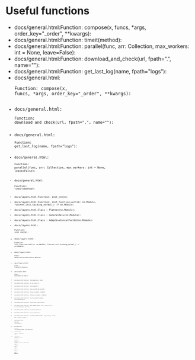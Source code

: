 # Useful functions
- docs/general.html:Function: compose(x, funcs, *args, order_key=&#34;_order&#34;, **kwargs): 
- docs/general.html:Function: timeit(method): 
- docs/general.html:Function: parallel(func, arr: Collection, max_workers: int = None, leave=False): 
- docs/general.html:Function: download_and_check(url, fpath=&#34;.&#34;, name=&#34;&#34;): 
- docs/general.html:Function: get_last_log(name, fpath=&#34;logs&#34;): 
- docs/general.html:<pre><code Class :="python">Function: compose(x, funcs, *args, order_key=&#34;_order&#34;, **kwargs): 
- docs/general.html:<pre><code Class :="python">Function: download_and_check(url, fpath=&#34;.&#34;, name=&#34;&#34;): 
- docs/general.html:<pre><code Class :="python">Function: get_last_log(name, fpath=&#34;logs&#34;): 
- docs/general.html:<pre><code Class :="python">Function: parallel(func, arr: Collection, max_workers: int = None, leave=False): 
- docs/general.html:<pre><code Class :="python">Function: timeit(method): 
- docs/layers.html:Function: init_cnn(m): 
- docs/layers.html:Function: init_Function:ault(m: nn.Module, func=nn.init.kaiming_normal_) -&gt; nn.Module: 
- docs/layers.html:Class : Flatten(nn.Module): 
- docs/layers.html:Class : GeneralRelu(nn.Module): 
- docs/layers.html:Class : AdaptiveConcatPool2d(nn.Module): 
- docs/layers.html:<pre><code Class :="python">Function: init_cnn(m): 
- docs/layers.html:<pre><code Class :="python">Function: init_Function:ault(m: nn.Module, func=nn.init.kaiming_normal_) -&gt; nn.Module: 
- docs/layers.html:<pre><code Class :="python">Class : AdaptiveConcatPool2d(nn.Module): 
- docs/layers.html:<pre><code Class :="python">Class : Flatten(nn.Module): 
- docs/layers.html:<pre><code Class :="python">Class : GeneralRelu(nn.Module): 
- docs/main.html:Function: find_modules(m, cond): 
- docs/main.html:Function: is_lin_layer(l): 
- docs/main.html:Function: clear_memory(): 
- docs/main.html:Function: seed_everything(seed=42): 
- docs/main.html:Function: freeze_to(model, to=None): 
- docs/main.html:Function: unfreeze_to(model, to=None): 
- docs/main.html:Function: count_parameters(model, show_table=False): 
- docs/main.html:Function: total_layer_state(learn): 
- docs/main.html:Function: open_image(fpath, size, convert_to=&#34;&#34;, to_tensor=False, perm=()): 
- docs/main.html:Function: pil_from_tensor(x): 
- docs/main.html:Function: pil_to_tensor(x): 
- docs/main.html:Function: visualize_model(model, inp_size=[1, 3, 64, 64], device=&#34;cuda:0&#34;): 
- docs/main.html:<pre><code Class :="python">Function: clear_memory(): 
- docs/main.html:<pre><code Class :="python">Function: count_parameters(model, show_table=False): 
- docs/main.html:<pre><code Class :="python">Function: find_modules(m, cond): 
- docs/main.html:<pre><code Class :="python">Function: freeze_to(model, to=None): 
- docs/main.html:<pre><code Class :="python">Function: is_lin_layer(l): 
- docs/main.html:<pre><code Class :="python">Function: open_image(fpath, size, convert_to=&#34;&#34;, to_tensor=False, perm=()): 
- docs/main.html:<pre><code Class :="python">Function: pil_from_tensor(x): 
- docs/main.html:<pre><code Class :="python">Function: pil_to_tensor(x): 
- docs/main.html:<pre><code Class :="python">Function: seed_everything(seed=42): 
- docs/main.html:<pre><code Class :="python">Function: total_layer_state(learn): 
- docs/main.html:<pre><code Class :="python">Function: unfreeze_to(model, to=None): 
- docs/main.html:<pre><code Class :="python">Function: visualize_model(model, inp_size=[1, 3, 64, 64], device=&#34;cuda:0&#34;): 
- docs/tests.html:Function: test_eq(a, b): 
- docs/tests.html:Function: test_near(a, b): 
- docs/tests.html:<pre><code Class :="python">Function: test_eq(a, b): 
- docs/tests.html:<pre><code Class :="python">Function: test_near(a, b): 
- docs/loss.html:Function: logsumexp(x): 
- docs/loss.html:Function: flatten_check(out, targ): 
- docs/loss.html:Function: exp_rmspe(pred, targ): 
- docs/loss.html:Function: mean_squared_error(pred, targ): 
- docs/loss.html:Function: psnr(input, targs): 
- docs/loss.html:Function: explained_variance(pred, targ): 
- docs/loss.html:Function: r2_score(pred, targ): 
- docs/loss.html:Function: auc_roc_score(input, targ): 
- docs/loss.html:Function: roc_curve(input, targ): 
- docs/loss.html:Function: dice(input, targs, iou=False, eps=1e-8): 
- docs/loss.html:Function: WasserteinLoss(real, fake): 
- docs/loss.html:Function: fbeta(y_pred, y_true, thresh=0.2, beta=2, eps=1e-9, sigmoid=True): 
- docs/loss.html:<pre><code Class :="python">Function: WasserteinLoss(real, fake): 
- docs/loss.html:<pre><code Class :="python">Function: auc_roc_score(input, targ): 
- docs/loss.html:<pre><code Class :="python">Function: dice(input, targs, iou=False, eps=1e-8): 
- docs/loss.html:<pre><code Class :="python">Function: exp_rmspe(pred, targ): 
- docs/loss.html:<pre><code Class :="python">Function: explained_variance(pred, targ): 
- docs/loss.html:<pre><code Class :="python">Function: fbeta(y_pred, y_true, thresh=0.2, beta=2, eps=1e-9, sigmoid=True): 
- docs/loss.html:<pre><code Class :="python">Function: flatten_check(out, targ): 
- docs/loss.html:<pre><code Class :="python">Function: logsumexp(x): 
- docs/loss.html:<pre><code Class :="python">Function: mean_squared_error(pred, targ): 
- docs/loss.html:<pre><code Class :="python">Function: psnr(input, targs): 
- docs/loss.html:<pre><code Class :="python">Function: r2_score(pred, targ): 
- docs/loss.html:<pre><code Class :="python">Function: roc_curve(input, targ): 
- lightningaddon/loss.py:Function: logsumexp(x): 
- lightningaddon/loss.py:Function: flatten_check(out, targ): 
- lightningaddon/loss.py:Function: exp_rmspe(pred, targ): 
- lightningaddon/loss.py:Function: mean_squared_error(pred, targ): 
- lightningaddon/loss.py:Function: psnr(input, targs): 
- lightningaddon/loss.py:Function: explained_variance(pred, targ): 
- lightningaddon/loss.py:Function: r2_score(pred, targ): 
- lightningaddon/loss.py:Function: auc_roc_score(input, targ): 
- lightningaddon/loss.py:Function: roc_curve(input, targ): 
- lightningaddon/loss.py:Function: dice(input, targs, iou=False, eps=1e-8): 
- lightningaddon/loss.py:Function: WasserteinLoss(real, fake): 
- lightningaddon/loss.py:Function: fbeta(y_pred, y_true, thresh=0.2, beta=2, eps=1e-9, sigmoid=True): 
- lightningaddon/layers.py:Function: init_cnn(m): 
- lightningaddon/layers.py:Function: init_Function:ault(m: nn.Module, func=nn.init.kaiming_normal_) -> nn.Module: 
- lightningaddon/layers.py:Class : Flatten(nn.Module): 
- lightningaddon/layers.py:Class : GeneralRelu(nn.Module): 
- lightningaddon/layers.py:Class : AdaptiveConcatPool2d(nn.Module): 
- lightningaddon/tests.py:Function: test_eq(a, b): 
- lightningaddon/tests.py:Function: test_near(a, b): 
- lightningaddon/general.py:Function: compose(x, funcs, *args, order_key="_order", **kwargs): 
- lightningaddon/general.py:Function: timeit(method): 
- lightningaddon/general.py:Function: parallel(func, arr: Collection, max_workers: int = None, leave=False): 
- lightningaddon/general.py:Function: download_and_check(url, fpath=".", name=""): 
- lightningaddon/general.py:Function: get_last_log(name, fpath="logs"): 
- lightningaddon/main.py:Function: find_modules(m, cond): 
- lightningaddon/main.py:Function: is_lin_layer(l): 
- lightningaddon/main.py:Function: clear_memory(): 
- lightningaddon/main.py:Function: seed_everything(seed=42): 
- lightningaddon/main.py:Function: freeze_to(model, to=None): 
- lightningaddon/main.py:Function: unfreeze_to(model, to=None): 
- lightningaddon/main.py:Function: count_parameters(model, show_table=False): 
- lightningaddon/main.py:Function: total_layer_state(learn): 
- lightningaddon/main.py:Function: open_image(fpath, size, convert_to="", to_tensor=False, perm=()): 
- lightningaddon/main.py:Function: pil_from_tensor(x): 
- lightningaddon/main.py:Function: pil_to_tensor(x): 
- lightningaddon/main.py:Function: visualize_model(model, inp_size=[1, 3, 64, 64], device="cuda:0"): 
- pusher.sh:echo "# Useful functions">useful.md && rg %t| rev |cut -c5- |rev |sed 's/^/- / ; s/Function:/Function:/g ; s/Class :/Class :/g' >> useful
